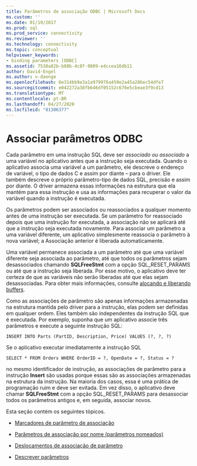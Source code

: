 ```yaml
---
title: Parâmetros de associação ODBC | Microsoft Docs
ms.custom: ''
ms.date: 01/19/2017
ms.prod: sql
ms.prod_service: connectivity
ms.reviewer: ''
ms.technology: connectivity
ms.topic: conceptual
helpviewer_keywords:
- binding parameters [ODBC]
ms.assetid: 7538a82b-b08b-4c8f-9809-e4ccea16db11
author: David-Engel
ms.author: v-daenge
ms.openlocfilehash: 6e314bb9e3a1a979976a450e2a45a286ec54dfe7
ms.sourcegitcommit: e042272a38fb646df05152c676e5cbeae3f9cd13
ms.translationtype: MT
ms.contentlocale: pt-BR
ms.lasthandoff: 04/27/2020
ms.locfileid: "81306377"
---
```

# <a name="binding-parameters-odbc"></a>Associar parâmetros ODBC
Cada parâmetro em uma instrução SQL deve ser *associado ou associado* a uma variável no aplicativo antes que a instrução seja executada. Quando o aplicativo associa uma variável a um parâmetro, ele descreve o endereço de variável, o tipo de dados C e assim por diante – para o driver. Ele também descreve o próprio parâmetro-tipo de dados SQL, precisão e assim por diante. O driver armazena essas informações na estrutura que ela mantém para essa instrução e usa as informações para recuperar o valor da variável quando a instrução é executada.  
  
 Os parâmetros podem ser associados ou reassociados a qualquer momento antes de uma instrução ser executada. Se um parâmetro for reassociado depois que uma instrução for executada, a associação não se aplicará até que a instrução seja executada novamente. Para associar um parâmetro a uma variável diferente, um aplicativo simplesmente reassocia o parâmetro à nova variável; a Associação anterior é liberada automaticamente.  
  
 Uma variável permanece associada a um parâmetro até que uma variável diferente seja associada ao parâmetro, até que todos os parâmetros sejam desassociados chamando **SQLFreeStmt** com a opção SQL_RESET_PARAMS ou até que a instrução seja liberada. Por esse motivo, o aplicativo deve ter certeza de que as variáveis não serão liberadas até que elas sejam desassociadas. Para obter mais informações, consulte [alocando e liberando buffers](../../../odbc/reference/develop-app/allocating-and-freeing-buffers.md).  
  
 Como as associações de parâmetro são apenas informações armazenadas na estrutura mantida pelo driver para a instrução, elas podem ser definidas em qualquer ordem. Eles também são independentes da instrução SQL que é executada. Por exemplo, suponha que um aplicativo associe três parâmetros e execute a seguinte instrução SQL:  
  
```  
INSERT INTO Parts (PartID, Description, Price) VALUES (?, ?, ?)  
```  
  
 Se o aplicativo executar imediatamente a instrução SQL  
  
```  
SELECT * FROM Orders WHERE OrderID = ?, OpenDate = ?, Status = ?  
```  
  
 no mesmo identificador de instrução, as associações de parâmetro para a instrução **Insert** são usadas porque essas são as associações armazenadas na estrutura da instrução. Na maioria dos casos, essa é uma prática de programação ruim e deve ser evitada. Em vez disso, o aplicativo deve chamar **SQLFreeStmt** com a opção SQL_RESET_PARAMS para desassociar todos os parâmetros antigos e, em seguida, associar novos.  
  
 Esta seção contém os seguintes tópicos.  
  
-   [Marcadores de parâmetro de associação](../../../odbc/reference/develop-app/binding-parameter-markers.md)  
  
-   [Parâmetros de associação por nome (parâmetros nomeados)](../../../odbc/reference/develop-app/binding-parameters-by-name-named-parameters.md)  
  
-   [Deslocamentos de associação de parâmetro](../../../odbc/reference/develop-app/parameter-binding-offsets.md)  
  
-   [Descrever parâmetros](../../../odbc/reference/develop-app/describing-parameters.md)
